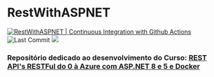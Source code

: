 # RestWithASPNET

[![RestWithASPNET | Continuous Integration with Github Actions](https://github.com/guikuhnen/RestWithASPNET/actions/workflows/main.yml/badge.svg)](https://github.com/guikuhnen/RestWithASPNET/actions/workflows/main.yml)
![Last Commit](https://img.shields.io/github/last-commit/guikuhnen/RestWithASPNET)
<a href="https://hub.docker.com/search?q=guijkuhnen&type=image"><img src="https://img.shields.io/badge/DockerHub-guijkuhnen-blue"/></a>

### Repositório dedicado ao desenvolvimento do Curso: [REST API's RESTFul do 0 à Azure com ASP.NET 8 e 5 e Docker](https://www.udemy.com/course/restful-apis-do-0-a-nuvem-com-aspnet-core-e-docker/)

<br/>
